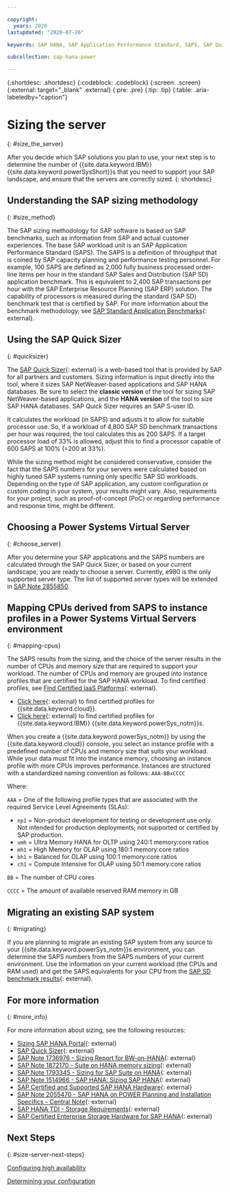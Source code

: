 ```yaml
---

copyright:
  years: 2020
lastupdated: "2020-07-26"

keywords: SAP HANA, SAP Application Performance Standard, SAPS, SAP Quick Sizer

subcollection: sap-hana-power

---
```


{:shortdesc: .shortdesc}
{:codeblock: .codeblock}
{:screen: .screen}
{:external: target="_blank" .external}
{:pre: .pre}
{:tip: .tip}
{:table: .aria-labeledby="caption"}


# Sizing the server
{: #size_the_server}

After you decide which SAP solutions you plan to use, your next step is to determine the number of {{site.data.keyword.IBM}} {{site.data.keyword.powerSysShort}}s that you need to support your SAP landscape, and ensure that the servers are correctly sized.
{: shortdesc}

## Understanding the SAP sizing methodology
{: #size_method}

The SAP sizing methodology for SAP software is based on SAP benchmarks, such as information from SAP and actual customer experiences. The base SAP workload unit is an SAP Application Performance Standard (SAPS). The SAPS is a definition of throughput that is coined by SAP capacity planning and performance testing personnel. For example, 100 SAPS are defined as 2,000 fully business processed order-line items per hour in the standard SAP Sales and Distribution (SAP SD) application benchmark. This is equivalent to 2,400 SAP transactions per hour with the SAP Enterprise Resource Planning (SAP ERP) solution. The capability of processors is measured during the standard (SAP SD) benchmark test that is certified by SAP. For more information about the benchmark methodology, see [SAP Standard Application Benchmarks](https://www.sap.com/about/benchmark.html){: external}.

## Using the SAP Quick Sizer
{: #quicksizer}

The [SAP Quick Sizer](https://www.sap.com/about/benchmark/sizing.quick-sizer.html#quick-sizer=){: external} is a web-based tool that is provided by SAP for all partners and customers. Sizing information is input directly into the tool, where it sizes SAP NetWeaver-based applications and SAP HANA databases. Be sure to select the **classic version** of the tool for sizing SAP NetWeaver-based applications, and the **HANA version** of the tool to size SAP HANA databases. SAP Quick Sizer requires an SAP S-user ID.

It calculates the workload (in SAPS) and adjusts it to allow for suitable processor use. So, if a workload of 4,800 SAP SD benchmark transactions per hour was required, the tool calculates this as 200 SAPS. If a target processor load of 33% is allowed, adjust this to find a processor capable of 600 SAPS at 100% (=200 at 33%).

While the sizing method might be considered conservative, consider the fact that the SAPS numbers for your servers were calculated based on highly tuned SAP systems running only specific SAP SD workloads. Depending on the type of SAP application, any custom configuration or custom coding in your system, your results might vary. Also, requirements for your project, such as proof-of-concept (PoC) or regarding performance and response time, might be different.

## Choosing a Power Systems Virtual Server
{: #choose_server}

After you determine your SAP applications and the SAPS numbers are calculated through the SAP Quick Sizer, or based on your current landscape, you are ready to choose a server. Currently, e980 is the only supported server type. The list of supported server types will be extended in [SAP Note 2855850](https://launchpad.support.sap.com/#/notes/2855850).

## Mapping CPUs derived from SAPS to instance profiles in a Power Systems Virtual Servers environment
{: #mapping-cpus}

The SAPS results from the sizing, and the choice of the server results in the number of CPUs and memory size that are required to support your workload. The number of CPUs and memory are grouped into instance profiles that are certified for the SAP HANA workload. To find certified profiles, see [Find Certified IaaS Platforms](https://www.sap.com/dmc/exp/2014-09-02-hana-hardware/enEN/iaas.html){: external}.

* [Click here](https://www.sap.com/dmc/exp/2014-09-02-hana-hardware/enEN/iaas.html#categories=IBM%20Cloud){: external} to find certified profiles for {{site.data.keyword.cloud}}.
* [Click here](https://www.sap.com/dmc/exp/2014-09-02-hana-hardware/enEN/power-systems.html){: external} to find certified profiles for {{site.data.keyword.IBM}} {{site.data.keyword.powerSys_notm}}s. 

When you create a {{site.data.keyword.powerSys_notm}} by using the {{site.data.keyword.cloud}} console, you select an instance profile with a predefined number of CPUs and memory size that suits your workload. While your data must fit into the instance memory, choosing an instance profile with more CPUs improves performance. Instances are structured with a standardized naming convention as follows: `AAA-BBxCCCC`

Where:

`AAA` = One of the following profile types that are associated with the required Service Level Agreements (SLAs):

* `np1` = Non-product development for testing or development use only. Not intended for production deployments; not supported or certified by SAP production.
* `umh` = Ultra Memory HANA for OLTP using 240:1 memory:core ratios  
* `mh1` = High Memory for OLAP using 180:1 memory:core ratios  
* `bh1` = Balanced for OLAP using 100:1 memory:core ratios  
* `ch1` = Compute Intensive for OLAP using 50:1 memory:core ratios  

`BB` = The number of CPU cores

`CCCC` = The amount of available reserved RAM memory in GB


## Migrating an existing SAP system
{: #migrating}

If you are planning to migrate an existing SAP system from any source to your {{site.data.keyword.powerSys_notm}}s environment, you can determine the SAPS numbers from the SAPS numbers of your current environment. Use the information on your current workload (the CPUs and RAM used) and get the SAPS equivalents for your CPU from the [SAP SD benchmark results](https://www.sap.com/about/benchmark.html){: external}.

## For more information
{: #more_info}

For more information about sizing, see the following resources:

* [Sizing SAP HANA Portal](https://help.sap.com/viewer/eb3777d5495d46c5b2fa773206bbfb46/2.0.02/en-US/d4a122a7bb57101493e3f5ca08e6b039.html){: external}
* [SAP Quick Sizer](http://service.sap.com/quicksizer){: external}
* [SAP Note 1736976 - Sizing Report for BW-on-HANA](https://service.sap.com/sap/support/notes/1736976){: external}
* [SAP Note 1872170 - Suite on HANA memory sizing](https://service.sap.com/sap/support/notes/1872170){: external}
* [SAP Note 1793345 - Sizing for SAP Suite on HANA](http://service.sap.com/sap/support/notes/1793345){: external}
* [SAP Note 1514966 - SAP HANA: Sizing SAP HANA](https://service.sap.com/sap/support/notes/1514966){: external}
* [SAP Certified and Supported SAP HANA Hardware](https://www.sap.com/dmc/exp/2014-09-02-hana-hardware/enEN/index.html){: external}
* [SAP Note 2055470 - SAP HANA on POWER Planning and Installation Specifics - Central Note](https://service.sap.com/sap/support/notes/2055470){: external}
* [SAP HANA TDI - Storage Requirements](http://go.sap.com/documents/2015/03/74cdb554-5a7c-0010-82c7-eda71af511fa.html){: external}
* [SAP Certified Enterprise Storage Hardware for SAP HANA](https://www.sap.com/dmc/exp/2014-09-02-hana-hardware/enEN/enterprise-storage.html){: external}


## Next Steps
{: #size-server-next-steps}

[Configuring high availability](/docs/sap-hana-power?topic=sap-hana-power-ha_config)

[Determining your configuration](/docs/sap-hana-power?topic=sap-hana-power-determine_configuration)

